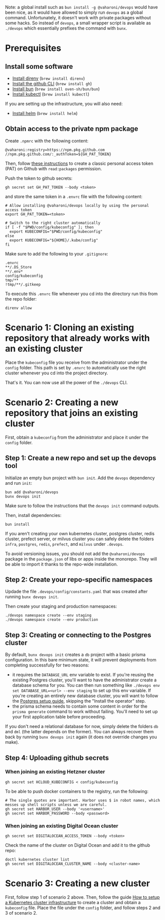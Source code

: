 Note: a global install such as `bun install -g @vaharoni/devops` would have been nice, as it would have allowed to simply run `devops` as a global command. Unfortunately, it doesn't work with private packages without some hacks. So instead of `devops`, a small wrapper script is available as `./devops` which essentially prefixes the command with `bunx`.

# Prerequisites

## Install some software

- [Install direnv](https://direnv.net/docs/installation.html) (`brew install direnv`)
- [Install the github CLI](https://cli.github.com/) (`brew install gh`)
- [Install bun](https://bun.sh/docs/installation) (`brew install oven-sh/bun/bun`)
- [Install kubectl](https://kubernetes.io/docs/tasks/tools/) (`brew install kubectl`)

If you are setting up the infrastructure, you will also need:

- [Install helm](https://helm.sh/docs/intro/install/) (`brew install helm`)

## Obtain access to the private npm package

Create `.npmrc` with the following content:

```text
@vaharoni:registry=https://npm.pkg.github.com
//npm.pkg.github.com/:_authToken=${GH_PAT_TOKEN}
```

Then, follow [these instructions][1] to create a classic personal access token (PAT) on Github with `read:packages` permission.

[1]: https://docs.github.com/en/authentication/keeping-your-account-and-data-secure/managing-your-personal-access-tokens#creating-a-fine-grained-personal-access-token

Push the token to github secrets:

```shell
gh secret set GH_PAT_TOKEN --body <token>
```

and store the same token in a `.envrc` file with the following content:

```shell
# Allow installing @vaharoni/devops locally by using the personal access token
export GH_PAT_TOKEN=<token>

# Switch to the right cluster automatically
if [ -f "$PWD/config/kubeconfig" ]; then
  export KUBECONFIG="$PWD/config/kubeconfig"
else
  export KUBECONFIG="${HOME}/.kube/config"
fi
```

Make sure to add the following to your `.gitignore`:
```text
.envrc
**/.DS_Store
**/.env*
config/kubeconfig
tmp/**
!tmp/**/.gitkeep
```

To execute this `.envrc` file whenever you cd into the directory run this from the repo folder:

```shell
direnv allow
```

# Scenario 1: Cloning an existing repository that already works with an existing cluster

Place the `kubeconfig` file you receive from the administrator under the `config` folder. This path is set by `.envrc` to automatically use the right cluster whenever you cd into the project directory.

That's it. You can now use all the power of the `./devops` CLI.

# Scenario 2: Creating a new repository that joins an existing cluster

First, obtain a `kubeconfig` from the administrator and place it under the `config` folder.

## Step 1: Create a new repo and set up the devops tool

Initialize an empty bun project with `bun init`. Add the `devops` dependency and run `init`:
```shell
bun add @vaharoni/devops
bunx devops init
```
Make sure to follow the instructions that the `devops init` command outputs.

Then, install dependencies:
```shell
bun install
```

If you aren't creating your own kubernetes cluster, postgres cluster, redis cluster, prefect server, or milvus cluster you can safely delete the folders `infra`, `postgres`, `redis`, `prefect`, and `milvus` under `.devops`.

To avoid versioning issues, you should not add the `@vaharoni/devops` package in the `package.json` of libs or apps inside the monorepo. They will be able to import it thanks to the repo-wide installation.

## Step 2: Create your repo-specific namespaces

Updade the file `.devops/config/constants.yaml` that was created after running `bunx devops init`.

Then create your staging and production namespaces:
```shell
./devops namespace create --env staging
./devops namespace create --env production
```

## Step 3: Creating or connecting to the Postgres cluster

By default, `bunx devops init` creates a `db` project with a basic prisma configuration. In this bare minimum state, it will prevent deployments from completing successfully for two reasons:
- it requires the `DATABASE_URL` env variable to exist. If you're reusing the existing Postgres cluster, you'll want to have the administrator create a database schema for you. You can then run something like `./devops env set DATABASE_URL=<url> --env staging` to set up this env variable. If you're creating an entirely new database cluster, you will want to follow the [Postgres setup guide](./infra/Postgres.md), skipping the "Install the operator" step.
- the prisma schema needs to contain some content in order for the `prisma generate` command to work without failing. You'll need to set up your first application table before proceeding.

If you don't need a relational database for now, simply delete the folders `db` and `dml` (the latter depends on the former). You can always recover them back by running `bunx devops init` again (it does not override changes you make).

## Step 4: Uploading github secrets

### When joining an existing Hetzner cluster

```shell
gh secret set HCLOUD_KUBECONFIG < config/kubeconfig
```

To be able to push docker containers to the registry, run the following:

```shell
# The single quotes are important. Harbor uses $ in robot names, which messes up shell scripts unless we are careful.
gh secret set HARBOR_USER --body '<username>'
gh secret set HARBOR_PASSWORD --body <password>
```

### When joining an existing Digital Ocean cluster

```shell
gh secret set DIGITALOCEAN_ACCESS_TOKEN --body <token>
```

Check the name of the cluster on Digital Ocean and add it to the github repo:

```shell
doctl kubernetes cluster list
gh secret set DIGITALOCEAN_CLUSTER_NAME --body <cluster-name>
```

# Scenario 3: Creating a new cluster

First, follow step 1 of scenario 2 above.
Then, follow the guide [How to setup a Kubernetes cluster infrastructure](./infra/README.md) to create a cluster and obtain a `kubeconfig` file. 
Place the file under the `config` folder, and follow steps 2 and 3 of scenario 2.